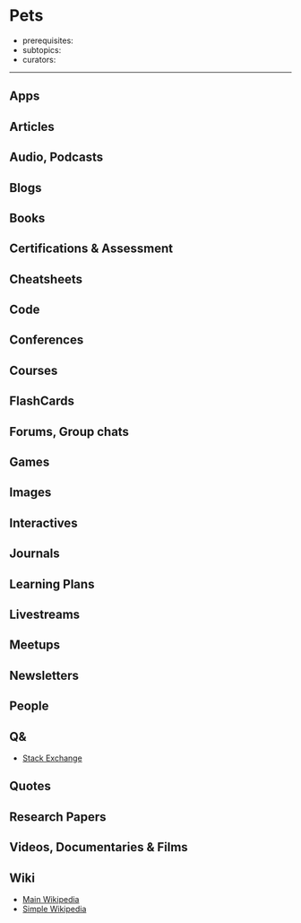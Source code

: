# Pets

- prerequisites:
- subtopics:
- curators:

------

## Apps

## Articles

## Audio, Podcasts

## Blogs

## Books

## Certifications & Assessment

## Cheatsheets

## Code

## Conferences

## Courses

## FlashCards

## Forums, Group chats

## Games

## Images

## Interactives

## Journals

## Learning Plans

## Livestreams

## Meetups

## Newsletters

## People

## Q&

- [Stack Exchange](https://pets.stackexchange.com)

## Quotes

## Research Papers

## Videos, Documentaries & Films

## Wiki

- [Main Wikipedia](https://en.wikipedia.org/wiki/Pet)
- [Simple Wikipedia](https://simple.wikipedia.org/wiki/Pet)

